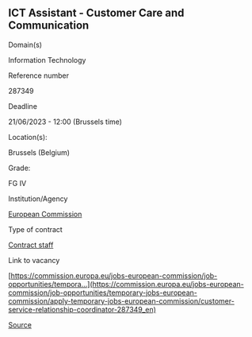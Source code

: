 ICT Assistant - Customer Care and Communication
-----------------------------------------------

Domain(s)

Information Technology

Reference number

287349

Deadline

21/06/2023 - 12:00 (Brussels time)

Location(s): 

Brussels (Belgium)

  

Grade: 

FG IV

  

Institution/Agency

[European Commission](/en/institutions/european-commission)

Type of contract

[Contract staff](/staff-categories#tab-Contract%20staff)

Link to vacancy

[https://commission.europa.eu/jobs-european-commission/job-opportunities/tempora…](https://commission.europa.eu/jobs-european-commission/job-opportunities/temporary-jobs-european-commission/apply-temporary-jobs-european-commission/customer-service-relationship-coordinator-287349_en)

[Source](https://epso.europa.eu/en/job-opportunities/ict-assistant-customer-care-and-communication/287349)